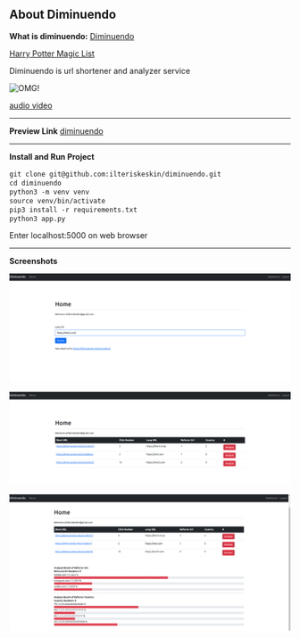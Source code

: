## About Diminuendo

**What is diminuendo:**
[Diminuendo](https://harrypotter.fandom.com/wiki/Diminuendo)

[Harry Potter Magic List](https://tr.wikipedia.org/wiki/Harry_Potter%27daki_b%C3%BCy%C3%BCler_listesi)

Diminuendo is url shortener and analyzer service

![OMG!](https://static.wikia.nocookie.net/harrypotter/images/8/8c/Diminuendo_1.gif/revision/latest?cb=20130807021732)

[audio video](https://getyarn.io/yarn-clip/e064dbb5-9650-4488-b13a-eb8e0a289fbb)

---

**Preview Link**
[diminuendo](https://diminuendo.ml/)

---

**Install and Run Project**

```shell
git clone git@github.com:ilteriskeskin/diminuendo.git
cd diminuendo
python3 -m venv venv
source venv/bin/activate
pip3 install -r requirements.txt
python3 app.py
```

Enter localhost:5000 on web browser

---

**Screenshots**

![ss1](screenshots/ss1.png)

![ss2](screenshots/ss2.png)

![ss3](screenshots/ss3.png)